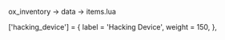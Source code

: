 ox_inventory -> data -> items.lua

['hacking_device'] = {
    label = 'Hacking Device',
    weight = 150,
},
